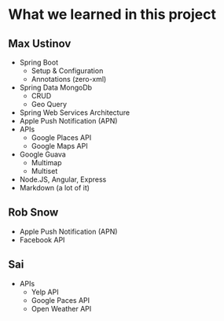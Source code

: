 What we learned in this project
==============================

Max Ustinov
-------------

- Spring Boot
  - Setup & Configuration
  - Annotations (zero-xml)
- Spring Data MongoDb
  - CRUD
  - Geo Query
- Spring Web Services Architecture
- Apple Push Notification (APN)
- APIs
  - Google Places API
  - Google Maps API
- Google Guava
  - Multimap
  - Multiset
- Node.JS, Angular, Express
- Markdown (a lot of it)


Rob Snow
-----------

- Apple Push Notification (APN)
- Facebook API



Sai
---------

- APIs
  - Yelp API
  - Google Paces API
  - Open Weather API
